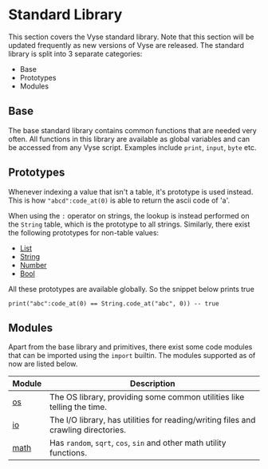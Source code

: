 # Standard Library

This section covers the Vyse standard library.
Note that this section will be updated frequently as new versions of Vyse are released.
The standard library is split into 3 separate categories:
  - Base
  - Prototypes
  - Modules

## Base
The base standard library contains common functions that are needed very often. All functions
in this library are available as global variables and can be accessed from any Vyse script. Examples
include `print`, `input`, `byte` etc.

## Prototypes
Whenever indexing a value that isn't a table, it's prototype is used instead.
This is how `"abcd":code_at(0)` is able to return the ascii code of 'a'.

When using the `:` operator on strings, the lookup is instead performed on the `String` table,
which is the prototype to all strings. Similarly, there exist the following prototypes for non-table
values:

- [List](./list.md)
- [String](./string.md)
- [Number](./number.md)
- [Bool](./bool.md)

All these prototypes are available globally. So the snippet below prints true
```vyse
print("abc":code_at(0) == String.code_at("abc", 0)) -- true
```

## Modules
Apart from the base library and primitives, there exist some code modules that can be imported
using the `import` builtin. The modules supported as of now are listed below.

| Module            | Description                                                                        |
|-------------------|------------------------------------------------------------------------------------|
| [os](./os.md)     | The OS library, providing some common utilities like telling the time.             |
| [io](./io.md)     | The I/O library, has utilities for reading/writing files and crawling directories. |
| [math](./math.md) | Has `random`, `sqrt`, `cos`, `sin` and other math utility functions.               |
